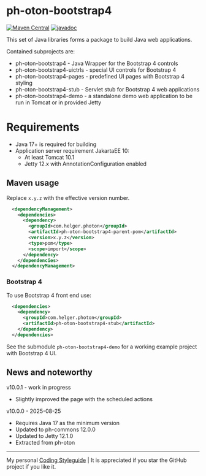 # ph-oton-bootstrap4

[![Maven Central](https://img.shields.io/maven-central/v/com.helger.photon/ph-oton-bootstrap4-parent-pom)](https://img.shields.io/maven-central/v/com.helger.photon/ph-oton-bootstrap4-parent-pom)
[![javadoc](https://javadoc.io/badge2/com.helger.photon/ph-oton-bootstrap4/javadoc.svg)](https://javadoc.io/doc/com.helger.photon/ph-oton-bootstrap4)

This set of Java libraries forms a package to build Java web applications.

Contained subprojects are:
* ph-oton-bootstrap4 - Java Wrapper for the Bootstrap 4 controls
* ph-oton-bootstrap4-uictrls - special UI controls for Bootstrap 4
* ph-oton-bootstrap4-pages - predefined UI pages with Bootstrap 4 styling
* ph-oton-bootstrap4-stub - Servlet stub for Bootstrap 4 web applications
* ph-oton-bootstrap4-demo - a standalone demo web application to be run in Tomcat or in provided Jetty

# Requirements

* Java 17+ is required for building 
* Application server requirement JakartaEE 10:
    * At least Tomcat 10.1
    * Jetty 12.x with AnnotationConfiguration enabled
      
## Maven usage

Replace `x.y.z` with the effective version number.

```xml
  <dependencyManagement>
    <dependencies>
      <dependency>
        <groupId>com.helger.photon</groupId>
        <artifactId>ph-oton-bootstrap4-parent-pom</artifactId>
        <version>x.y.z</version>
        <type>pom</type>
        <scope>import</scope>
      </dependency>
    </dependencies>
  </dependencyManagement>
```

### Bootstrap 4

To use Bootstrap 4 front end use:

```xml
  <dependencies>
    <dependency>
      <groupId>com.helger.photon</groupId>
      <artifactId>ph-oton-bootstrap4-stub</artifactId>
    </dependency>
  </dependencies>
```

See the submodule `ph-oton-bootstrap4-demo` for a working example project with Bootstrap 4 UI.

## News and noteworthy

v10.0.1 - work in progress
* Slightly improved the page with the scheduled actions

v10.0.0 - 2025-08-25
* Requires Java 17 as the minimum version
* Updated to ph-commons 12.0.0
* Updated to Jetty 12.1.0
* Extracted from ph-oton

---

My personal [Coding Styleguide](https://github.com/phax/meta/blob/master/CodingStyleguide.md) |
It is appreciated if you star the GitHub project if you like it.